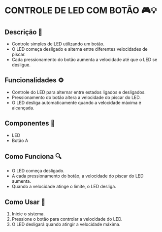 # CONTROLE DE LED COM BOTÃO 🎮💡

## Descrição 📜
- Controle simples de LED utilizando um botão.
- O LED começa desligado e alterna entre diferentes velocidades de piscar.
- Cada pressionamento do botão aumenta a velocidade até que o LED se desligue.

## Funcionalidades ⚙️
- Controle do LED para alternar entre estados ligados e desligados.
- Pressionamento do botão altera a velocidade do piscar do LED.
- O LED desliga automaticamente quando a velocidade máxima é alcançada.

## Componentes 🔧
- LED
- Botão A

## Como Funciona 🔍
- O LED começa desligado.
- A cada pressionamento do botão, a velocidade do piscar do LED aumenta.
- Quando a velocidade atinge o limite, o LED desliga.

## Como Usar 📝
1. Inicie o sistema.
2. Pressione o botão para controlar a velocidade do LED.
3. O LED desligará quando atingir a velocidade máxima.

